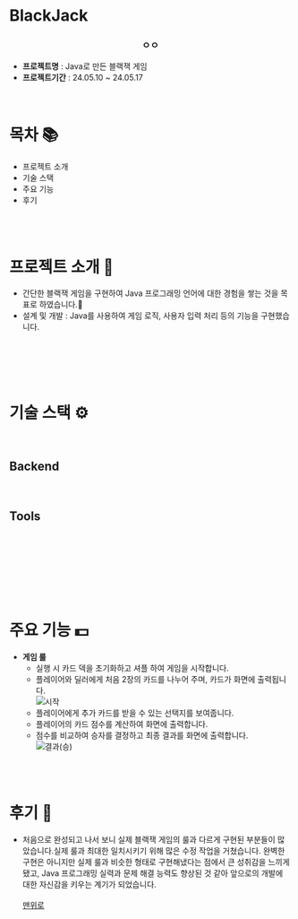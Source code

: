# BlackJack

<h3 align="center"><strong>ㅇㅇ</strong></h3>


- **프로젝트명** : Java로 만든 블랙잭 게임
- **프로젝트기간** : 24.05.10 ~ 24.05.17

<br/>

# 목차 📚
- <a>프로젝트 소개</a>
- <a>기술 스택
- <a>주요 기능
- <a>후기</a>

<br/>
<br/>

# 프로젝트 소개 🔎

- 간단한 블랙잭 게임을 구현하여 Java 프로그래밍 언어에 대한 경험을 쌓는 것을 목표로 하였습니다.💱
  <li>설계 및 개발 : Java를 사용하여 게임 로직, 사용자 입력 처리 등의 기능을 구현했습니다.</li>
  <br/>
  <br/>

<br/>
<br/>

# 기술 스택 ⚙

<br/>

## Backend


<br/>

## Tools


<br/>



<br/><br/>



<br/><br/>
# 주요 기능 💵
- **게임 룰**
  - 실행 시 카드 덱을 초기화하고 셔플 하여 게임을 시작합니다.
  - 플레이어와 딜러에게 처음 2장의 카드를 나누어 주며, 카드가 화면에 출력됩니다.<br>
  ![시작](https://github.com/user-attachments/assets/66b98ab7-4097-401f-91cc-fdcc6b77a0e4)<br>
  - 플레이어에게 추가 카드를 받을 수 있는 선택지를 보여줍니다.
  - 플레이어의 카드 점수를 계산하여 화면에 출력합니다.
  - 점수를 비교하여 승자를 결정하고 최종 결과를 화면에 출력합니다.<br>
  ![결과(승)](https://github.com/user-attachments/assets/46847a5b-ad4e-4501-9946-bdad892fa2ee)<br>

  

<br/>
<br/>

# 후기 🧐
- 처음으로 완성되고 나서 보니 실제 블랙잭 게임의 룰과 다르게 구현된 부분들이 많았습니다.실제 룰과 최대한 일치시키기 위해 많은 수정 작업을 거쳤습니다. 완벽한 구현은 아니지만 실제 룰과 비슷한 형태로 구현해냈다는 점에서 큰 성취감을 느끼게 됐고, Java 프로그래밍 실력과 문제 해결 능력도 향상된 것 같아 앞으로의 개발에 대한 자신감을 키우는 계기가 되었습니다.
<br/><br/>
<a href="ㅇㅇ">맨위로</a>
